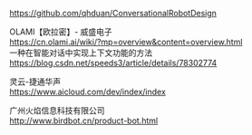 https://github.com/qhduan/ConversationalRobotDesign



OLAMI【欧拉密】- 威盛电子<br>https://cn.olami.ai/wiki/?mp=overview&content=overview.html<br>一种在智能对话中实现上下文功能的方法 https://blog.csdn.net/speeds3/article/details/78302774



灵云-捷通华声<br>https://www.aicloud.com/dev/index/index



广州火焰信息科技有限公司<br>http://www.birdbot.cn/product-bot.html



